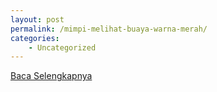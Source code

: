 ```yaml
---
layout: post
permalink: /mimpi-melihat-buaya-warna-merah/
categories:
    - Uncategorized
---
```


[Baca Selengkapnya](/10)